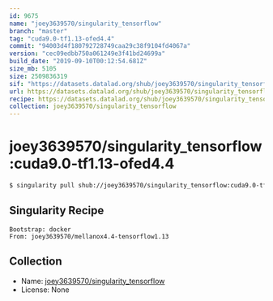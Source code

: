 ```yaml
---
id: 9675
name: "joey3639570/singularity_tensorflow"
branch: "master"
tag: "cuda9.0-tf1.13-ofed4.4"
commit: "94003d4f180792728749caa29c38f9104fd4067a"
version: "cec09edbb750a061249e3f41bd24699a"
build_date: "2019-09-10T00:12:54.681Z"
size_mb: 5105
size: 2509836319
sif: "https://datasets.datalad.org/shub/joey3639570/singularity_tensorflow/cuda9.0-tf1.13-ofed4.4/2019-09-10-94003d4f-cec09edb/cec09edbb750a061249e3f41bd24699a.simg"
url: https://datasets.datalad.org/shub/joey3639570/singularity_tensorflow/cuda9.0-tf1.13-ofed4.4/2019-09-10-94003d4f-cec09edb/
recipe: https://datasets.datalad.org/shub/joey3639570/singularity_tensorflow/cuda9.0-tf1.13-ofed4.4/2019-09-10-94003d4f-cec09edb/Singularity
collection: joey3639570/singularity_tensorflow
---
```


# joey3639570/singularity_tensorflow:cuda9.0-tf1.13-ofed4.4

```bash
$ singularity pull shub://joey3639570/singularity_tensorflow:cuda9.0-tf1.13-ofed4.4
```

## Singularity Recipe

```singularity
Bootstrap: docker
From: joey3639570/mellanox4.4-tensorflow1.13
```

## Collection

 - Name: [joey3639570/singularity_tensorflow](https://github.com/joey3639570/singularity_tensorflow)
 - License: None

